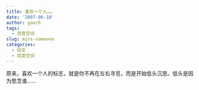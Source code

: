 ```yaml
---
title: 喜欢一个人……
date: '2007-06-18'
author: gaoch
tags:
  - 百度空间
slug: miss-someone
categories:
  - 旧文
  - 百度空间
---
```


原来，喜欢一个人的标志，就是你不再在左右寻觅，而是开始低头沉思。低头是因为思念谁……  
